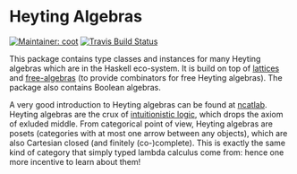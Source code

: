 # Heyting Algebras
[![Maintainer: coot](https://img.shields.io/badge/maintainer-coot-lightgrey.svg)](http://github.com/coot)
[![Travis Build Status](https://travis-ci.org/coot/heyting-algebra.svg?branch=master)](https://travis-ci.org/coot/heyting-algebra)

This package contains type classes and instances for many Heyting algebras
which are in the Haskell eco-system.  It is build on top of
[lattices](https://hackage.haskell.org/package/lattices) and
[free-algebras](https://hackage.haskell.org/package/free-algebras) (to provide
combinators for free Heyting algebras).  The package also contains Boolean algebras.

A very good introduction to Heyting algebras can be found at
[ncatlab](https://ncatlab.org/nlab/show/Heyting%2Balgebra).  Heyting algebras
are the crux of [intuitionistic
logic](https://en.wikipedia.org/wiki/Intuitionistic_logic), which drops the
axiom of exluded middle.  From categorical point of view, Heyting algebras are
posets (categories with at most one arrow between any objects), which are also
Cartesian closed (and finitely (co-)complete).  This is exactly the same kind
of category that simply typed lambda calculus come from: hence one more
incentive to learn about them!
